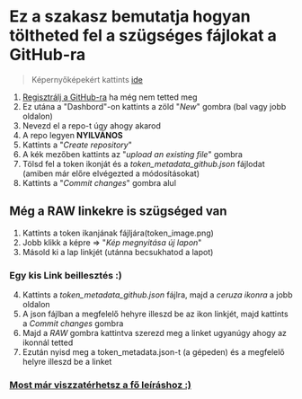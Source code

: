 # Ez a szakasz bemutatja hogyan töltheted fel a szügséges fájlokat a GitHub-ra
> Képernyőképekért kattints [ide](./upload_to_github.pdf)

1. [Regisztrálj a GitHub-ra](https://github.com/signup?ref_cta=Sign+up&ref_loc=header+logged+out&ref_page=%2F&source=header-home) ha még nem tetted meg
2. Ez utána a "Dashbord"-on kattints a zöld "*New*" gombra (bal vagy jobb oldalon)
3. Nevezd el a repo-t úgy ahogy akarod
4. A repo legyen **NYILVÁNOS**
5. Kattints a "*Create repository*"
6. A kék mezőben kattints az "*upload an existing file*" gombra
7. Tölsd fel a token ikonját és a *token_metadata_github.json* fájlodat (amiben már előre elvégezted a módosításokat)
8. Kattints a "*Commit changes*" gombra alul

## Még a RAW linkekre is szügséged van
1. Kattints a token ikanjának fájljára(token_image.png)
2. Jobb klikk a képre => "*Kép megnyitása új lapon*"
3. Másold ki a lap linkjét (utánna becsukhatod a lapot)
   
### Egy kis Link beillesztés :)

4. Kattints a *token_metadata_github.json* fájlra, majd a *ceruza ikonra* a jobb oldalon
5. A json fájlban a megfelelő hehyre illeszd be az ikon linkjét, majd kattints a *Commit changes* gombra
6. Majd a *RAW* gombra kattintva szerezd meg a linket ugyanúgy ahogy az ikonnál tetted
7. Ezután nyisd meg a token_metadata.json-t (a gépeden) és a megfelelő helyre illeszd be a linket

### [Most már viszzatérhetsz a fő leíráshoz :)](/README.md#iv-metadata-hozzáadása-a-tokenhez)

<br><br>
